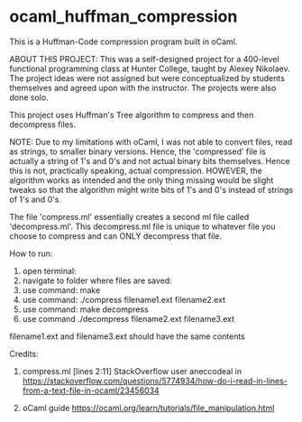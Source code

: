 # ocaml_huffman_compression
This is a Huffman-Code compression program built in oCaml.

ABOUT THIS PROJECT:
This was a self-designed project for a 400-level functional programming class at Hunter College, taught by Alexey Nikolaev. The project ideas were not assigned but were conceptualized by students themselves and agreed upon with the instructor. The projects were also done solo.

This project uses Huffman's Tree algorithm to compress and then decompress files.

NOTE: Due to my limitations with oCaml, I was not able to convert files, read as strings, to smaller binary versions. Hence, the 'compressed' file is actually a string of 1's and 0's and not actual binary bits themselves. Hence this is not, practically speaking, actual compression. HOWEVER, the algorithm works as intended and the only thing missing would be slight tweaks so that the algorithm might write bits of 1's and 0's instead of strings of 1's and 0's.

The file 'compress.ml' essentially creates a second ml file called 'decompress.ml'. This decompress.ml file is unique to whatever file you choose to compress and can ONLY decompress that file.

How to run:

1. open terminal:
2. navigate to folder where files are saved:
3. use command:
	make
4. use command:
	./compress filename1.ext filename2.ext
5. use command:
	make decompress
6. use command
	./decompress filename2.ext filename3.ext

filename1.ext and filename3.ext should have the same contents

Credits:
1. compress.ml [lines 2:11]
StackOverflow user aneccodeal in
https://stackoverflow.com/questions/5774934/how-do-i-read-in-lines-from-a-text-file-in-ocaml/23456034

2. oCaml guide
https://ocaml.org/learn/tutorials/file_manipulation.html
